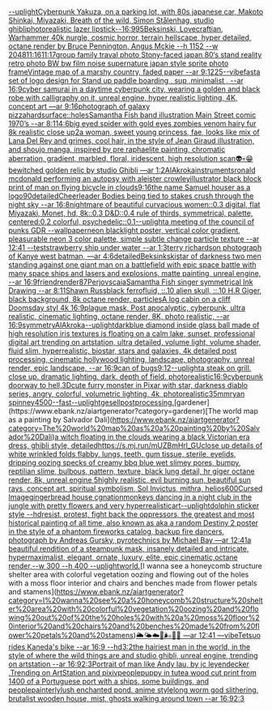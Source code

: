 [--uplight](https://www.ebank.nz/aiartgenerator?category=--uplight)[Cyberpunk Yakuza, on a parking lot, with 80s japanese car, Makoto Shinkai, Miyazaki, Breath of the wild, Simon Stålenhag, studio ghibli](https://www.ebank.nz/aiartgenerator?category=Cyberpunk%20Yakuza%2C%20on%20a%20parking%20lot%2C%20with%2080s%20japanese%20car%2C%20Makoto%20Shinkai%2C%20Miyazaki%2C%20Breath%20of%20the%20wild%2C%20Simon%20St%C3%A5lenhag%2C%20studio%20ghibli)[photorealistic lazer lipstick--16:9](https://www.ebank.nz/aiartgenerator?category=photorealistic%20lazer%20lipstick--16%3A9)[95](https://www.ebank.nz/aiartgenerator?category=95)[Beksinski, Lovecraftian, Warhammer 40k nurgle, cosmic horror, terrain hellscape, hyper detailed, octane render by Bruce Pennington, Angus Mckie --h 1152 --w 2048](https://www.ebank.nz/aiartgenerator?category=Beksinski%2C%20Lovecraftian%2C%20Warhammer%2040k%20nurgle%2C%20cosmic%20horror%2C%20terrain%20hellscape%2C%20hyper%20detailed%2C%20octane%20render%20by%20Bruce%20Pennington%2C%20Angus%20Mckie%20--h%201152%20--w%202048)[11:16](https://www.ebank.nz/aiartgenerator?category=11%3A16)[11:17](https://www.ebank.nz/aiartgenerator?category=11%3A17)[group family traval photo Stony-faced japan 80‘s stand reality retro photo BW  bw film noise supernature japan style sprite  photo frame](https://www.ebank.nz/aiartgenerator?category=group%20family%20traval%20photo%20Stony-faced%20japan%2080%E2%80%98s%20stand%20reality%20retro%20photo%20BW%20%20bw%20film%20noise%20supernature%20japan%20style%20sprite%20%20photo%20frame)[Vintage map of a marshy country, faded paper --ar 9:12](https://www.ebank.nz/aiartgenerator?category=Vintage%20map%20of%20a%20marshy%20country%2C%20faded%20paper%20--ar%209%3A12)[25](https://www.ebank.nz/aiartgenerator?category=25)[--vibefast](https://www.ebank.nz/aiartgenerator?category=--vibefast)[a set of logo design for Stand up paddle boarding , sup ,minimalist , --ar 16:9](https://www.ebank.nz/aiartgenerator?category=a%20set%20of%20logo%20design%20for%20Stand%20up%20paddle%20boarding%20%2C%20sup%20%2Cminimalist%20%2C%20--ar%2016%3A9)[cyber samurai in a daytime cyberpunk city, wearing a golden and black robe with calligraphy on it, unreal engine, hyper realistic lighting, 4K, concept art —ar 9:16](https://www.ebank.nz/aiartgenerator?category=cyber%20samurai%20in%20a%20daytime%20cyberpunk%20city%2C%20wearing%20a%20golden%20and%20black%20robe%20with%20calligraphy%20on%20it%2C%20unreal%20engine%2C%20hyper%20realistic%20lighting%2C%204K%2C%20concept%20art%20%E2%80%94ar%209%3A16)[photograph of galaxy pizza](https://www.ebank.nz/aiartgenerator?category=photograph%20of%20galaxy%20pizza)[hardsurface::](https://www.ebank.nz/aiartgenerator?category=hardsurface%3A%3A)[holes](https://www.ebank.nz/aiartgenerator?category=holes)[Samantha Fish band illustration Main Street comic 1970’s --ar 8:11](https://www.ebank.nz/aiartgenerator?category=Samantha%20Fish%20band%20illustration%20Main%20Street%20comic%201970%E2%80%99s%20--ar%208%3A11)[4:6](https://www.ebank.nz/aiartgenerator?category=4%3A6)[big eyed spider with gold eyes zombies venom hairy fur 8k realistic close up](https://www.ebank.nz/aiartgenerator?category=big%20eyed%20spider%20with%20gold%20eyes%20zombies%20venom%20hairy%20fur%208k%20realistic%20close%20up)[2](https://www.ebank.nz/aiartgenerator?category=2)[a woman, sweet young princess, fae, looks like mix of Lana Del Rey and grimes, cool hair, in the style of Jean Giraud illustration, and shoujo manga, inspired by pre raphaelite painting, chromatic aberration, gradient, marbled, floral, iridescent, high resolution scan](https://www.ebank.nz/aiartgenerator?category=a%20woman%2C%20sweet%20young%20princess%2C%20fae%2C%20looks%20like%20mix%20of%20Lana%20Del%20Rey%20and%20grimes%2C%20cool%20hair%2C%20in%20the%20style%20of%20Jean%20Giraud%20illustration%2C%20and%20shoujo%20manga%2C%20inspired%20by%20pre%20raphaelite%20painting%2C%20chromatic%20aberration%2C%20gradient%2C%20marbled%2C%20floral%2C%20iridescent%2C%20high%20resolution%20scan)[👽💀😁](https://www.ebank.nz/aiartgenerator?category=%F0%9F%91%BD%F0%9F%92%80%F0%9F%98%81)[bewitched golden relic by studio Ghibli —ar 1:2](https://www.ebank.nz/aiartgenerator?category=bewitched%20golden%20relic%20by%20studio%20Ghibli%20%E2%80%94ar%201%3A2)[AlAkroka](https://www.ebank.nz/aiartgenerator?category=AlAkroka)[instruments](https://www.ebank.nz/aiartgenerator?category=instruments)[](https://www.ebank.nz/aiartgenerator?category=)[ronald mcdonald performing an autopsy with aleister crowley](https://www.ebank.nz/aiartgenerator?category=ronald%20mcdonald%20performing%20an%20autopsy%20with%20aleister%20crowley)[illustrator black block print of man on flying bicycle in clouds](https://www.ebank.nz/aiartgenerator?category=illustrator%20black%20block%20print%20of%20man%20on%20flying%20bicycle%20in%20clouds)[9:16](https://www.ebank.nz/aiartgenerator?category=9%3A16)[the name Samuel houser as a logo](https://www.ebank.nz/aiartgenerator?category=the%20name%20Samuel%20houser%20as%20a%20logo)[90](https://www.ebank.nz/aiartgenerator?category=90)[detailed](https://www.ebank.nz/aiartgenerator?category=detailed)[Cheerleader Bodies being tied to stakes crush through the night sky --ar 16:8](https://www.ebank.nz/aiartgenerator?category=Cheerleader%20Bodies%20being%20tied%20to%20stakes%20crush%20through%20the%20night%20sky%20--ar%2016%3A8)[nightmare of beautiful curvacious women::0.3 digital, flat Miyazaki, Monet, hd, 8k::0.3 D&D::0.4 rule of thirds, symmetrical, palette, centered:0.2 colorful, psychedelic::0.1](https://www.ebank.nz/aiartgenerator?category=nightmare%20of%20beautiful%20curvacious%20women%3A%3A0.3%20digital%2C%20flat%20Miyazaki%2C%20Monet%2C%20hd%2C%208k%3A%3A0.3%20D%26D%3A%3A0.4%20rule%20of%20thirds%2C%20symmetrical%2C%20palette%2C%20centered%3A0.2%20colorful%2C%20psychedelic%3A%3A0.1)[--uplight](https://www.ebank.nz/aiartgenerator?category=--uplight)[a meeting of the council of punks GDR --wallpaper](https://www.ebank.nz/aiartgenerator?category=a%20meeting%20of%20the%20council%20of%20punks%20GDR%20--wallpaper)[neon blacklight poster, vertical color gradient, pleasurable neon 3 color palette, simple subtle change particle texture --ar 12:41 --test](https://www.ebank.nz/aiartgenerator?category=neon%20blacklight%20poster%2C%20vertical%20color%20gradient%2C%20pleasurable%20neon%203%20color%20palette%2C%20simple%20subtle%20change%20particle%20texture%20--ar%2012%3A41%20--test)[strawberry ship under water --ar 1:3](https://www.ebank.nz/aiartgenerator?category=strawberry%20ship%20under%20water%20--ar%201%3A3)[terry richardson photograph of Kanye west batman, —ar 4:6](https://www.ebank.nz/aiartgenerator?category=terry%20richardson%20photograph%20of%20Kanye%20west%20batman%2C%20%E2%80%94ar%204%3A6)[detailed](https://www.ebank.nz/aiartgenerator?category=detailed)[Beksinkski](https://www.ebank.nz/aiartgenerator?category=Beksinkski)[star of darkness two men standing against one giant man on a battlefield with epic space battle with many space ships and lasers and explosions, matte painting, unreal engine, --ar 16:9](https://www.ebank.nz/aiartgenerator?category=star%20of%20darkness%20two%20men%20standing%20against%20one%20giant%20man%20on%20a%20battlefield%20with%20epic%20space%20battle%20with%20many%20space%20ships%20and%20lasers%20and%20explosions%2C%20matte%20painting%2C%20unreal%20engine%2C%20--ar%2016%3A9)[friend](https://www.ebank.nz/aiartgenerator?category=friend)[render](https://www.ebank.nz/aiartgenerator?category=render)[87](https://www.ebank.nz/aiartgenerator?category=87)[Perjovscaia](https://www.ebank.nz/aiartgenerator?category=Perjovscaia)[Samantha Fish singer symmetrical Ink Drawing --ar 8:11](https://www.ebank.nz/aiartgenerator?category=Samantha%20Fish%20singer%20symmetrical%20Ink%20Drawing%20--ar%208%3A11)[Shawn Russ](https://www.ebank.nz/aiartgenerator?category=Shawn%20Russ)[black ferrofluid, ::.10 alien skull, ::.10 H.R Giger, black background, 8k octane render, particles](https://www.ebank.nz/aiartgenerator?category=black%20ferrofluid%2C%20%3A%3A.10%20alien%20skull%2C%20%3A%3A.10%20H.R%20Giger%2C%20black%20background%2C%208k%20octane%20render%2C%20particles)[A log cabin on a cliff Doomsday styl 4k 16:9](https://www.ebank.nz/aiartgenerator?category=A%20log%20cabin%20on%20a%20cliff%20Doomsday%20styl%204k%2016%3A9)[plague mask, Post apocalyptic, cyberpunk, ultra realistic, cinematic lighting, octane render, 8K, photo realistic, --ar 16:9](https://www.ebank.nz/aiartgenerator?category=plague%20mask%2C%20Post%20apocalyptic%2C%20cyberpunk%2C%20ultra%20realistic%2C%20cinematic%20lighting%2C%20octane%20render%2C%208K%2C%20photo%20realistic%2C%20--ar%2016%3A9)[symmetry](https://www.ebank.nz/aiartgenerator?category=symmetry)[AlAkroka](https://www.ebank.nz/aiartgenerator?category=AlAkroka)[--uplight](https://www.ebank.nz/aiartgenerator?category=--uplight)[dark](https://www.ebank.nz/aiartgenerator?category=dark)[blue diamond inside glass ball made of high resolution iris textures is floating on a calm lake, sunset, professional digital art trending on artstation, ultra detailed, volume light, volume shader, fluid slim, hyperrealistic, biostar, stars and galaxies, 4k detailed post processing, cinematic hollywood lighting, landscape, photography, unreal render, epic landscape, --ar 16:9](https://www.ebank.nz/aiartgenerator?category=blue%20diamond%20inside%20glass%20ball%20made%20of%20high%20resolution%20iris%20textures%20is%20floating%20on%20a%20calm%20lake%2C%20sunset%2C%20professional%20digital%20art%20trending%20on%20artstation%2C%20ultra%20detailed%2C%20volume%20light%2C%20volume%20shader%2C%20fluid%20slim%2C%20hyperrealistic%2C%20biostar%2C%20stars%20and%20galaxies%2C%204k%20detailed%20post%20processing%2C%20cinematic%20hollywood%20lighting%2C%20landscape%2C%20photography%2C%20unreal%20render%2C%20epic%20landscape%2C%20--ar%2016%3A9)[can of bugs](https://www.ebank.nz/aiartgenerator?category=can%20of%20bugs)[9:12](https://www.ebank.nz/aiartgenerator?category=9%3A12)[--uplight](https://www.ebank.nz/aiartgenerator?category=--uplight)[a steak on grill. close up. dramatic lighting. dark. depth of field. photorealistic](https://www.ebank.nz/aiartgenerator?category=a%20steak%20on%20grill.%20close%20up.%20dramatic%20lighting.%20dark.%20depth%20of%20field.%20photorealistic)[16:9](https://www.ebank.nz/aiartgenerator?category=16%3A9)[cyberpunk doorway to hell,3D](https://www.ebank.nz/aiartgenerator?category=cyberpunk%20doorway%20to%20hell%2C3D)[cute furry monster in Pixar with star, darkness diablo series, angry, colorful, volumetric lighting, 4k, photorealistic](https://www.ebank.nz/aiartgenerator?category=cute%20furry%20monster%20in%20Pixar%20with%20star%2C%20darkness%20diablo%20series%2C%20angry%2C%20colorful%2C%20volumetric%20lighting%2C%204k%2C%20photorealistic)[35mm](https://www.ebank.nz/aiartgenerator?category=35mm)[ryan spinney](https://www.ebank.nz/aiartgenerator?category=ryan%20spinney)[4500](https://www.ebank.nz/aiartgenerator?category=4500)[--fast](https://www.ebank.nz/aiartgenerator?category=--fast)[--uplight](https://www.ebank.nz/aiartgenerator?category=--uplight)[gesell](https://www.ebank.nz/aiartgenerator?category=gesell)[postprocessing.](https://www.ebank.nz/aiartgenerator?category=postprocessing.)[gardener](https://www.ebank.nz/aiartgenerator?category=gardener)[The world map as a painting by Salvador Dali](https://www.ebank.nz/aiartgenerator?category=The%20world%20map%20as%20a%20painting%20by%20Salvador%20Dali)[a witch floating in the clouds wearing a black Victorian era dress, ghibli style, detailed](https://www.ebank.nz/aiartgenerator?category=a%20witch%20floating%20in%20the%20clouds%20wearing%20a%20black%20Victorian%20era%20dress%2C%20ghibli%20style%2C%20detailed)[<https://s.mj.run/mUZBmHrl_GU>](https://www.ebank.nz/aiartgenerator?category=%3Chttps%3A//s.mj.run/mUZBmHrl_GU%3E)[close up details of white wrinkled folds flabby, lungs, teeth, gum tissue, sterile, eyelids, dripping oozing specks of creamy bbq blue wet slimey pores, bumpy, reptilian slime, bulbous, pattern, texture, black lung detail, hr giger octane render, 8k, unreal engine 5](https://www.ebank.nz/aiartgenerator?category=close%20up%20details%20of%20white%20wrinkled%20folds%20flabby%2C%20lungs%2C%20teeth%2C%20gum%20tissue%2C%20sterile%2C%20eyelids%2C%20dripping%20oozing%20specks%20of%20creamy%20bbq%20blue%20wet%20slimey%20pores%2C%20bumpy%2C%20reptilian%20slime%2C%20bulbous%2C%20pattern%2C%20texture%2C%20black%20lung%20detail%2C%20hr%20giger%20octane%20render%2C%208k%2C%20unreal%20engine%205)[highly realistic, evil burning sun, beautiful sun rays, concept art, spiritual symbolism, Sol Invictus, mithra, helios](https://www.ebank.nz/aiartgenerator?category=highly%20realistic%2C%20evil%20burning%20sun%2C%20beautiful%20sun%20rays%2C%20concept%20art%2C%20spiritual%20symbolism%2C%20Sol%20Invictus%2C%20mithra%2C%20helios)[600](https://www.ebank.nz/aiartgenerator?category=600)[Cursed Image](https://www.ebank.nz/aiartgenerator?category=Cursed%20Image)[gingerbread house cgnation](https://www.ebank.nz/aiartgenerator?category=gingerbread%20house%20cgnation)[monkeys dancing in a night club in the jungle with pretty flowers and very hyperrealistic](https://www.ebank.nz/aiartgenerator?category=monkeys%20dancing%20in%20a%20night%20club%20in%20the%20jungle%20with%20pretty%20flowers%20and%20very%20hyperrealistic)[art](https://www.ebank.nz/aiartgenerator?category=art)[--uplight](https://www.ebank.nz/aiartgenerator?category=--uplight)[dolphin sticker style --hd](https://www.ebank.nz/aiartgenerator?category=dolphin%20sticker%20style%20--hd)[resist, protest, fight back the oppressors, the greatest and most historical painting of all time, also known as aka a random Destiny 2 poster in the style of a phantom fireworks catalog, backup fire dancers, photograph by Andreas Gursky, pyrotechnics by Michael Bay —ar 12:41](https://www.ebank.nz/aiartgenerator?category=resist%2C%20protest%2C%20fight%20back%20the%20oppressors%2C%20the%20greatest%20and%20most%20historical%20painting%20of%20all%20time%2C%20also%20known%20as%20aka%20a%20random%20Destiny%202%20poster%20in%20the%20style%20of%20a%20phantom%20fireworks%20catalog%2C%20backup%20fire%20dancers%2C%20photograph%20by%20Andreas%20Gursky%2C%20pyrotechnics%20by%20Michael%20Bay%20%E2%80%94ar%2012%3A41)[a beautiful rendition of a steampunk mask, insanely detailed and intricate, hypermaximalist, elegant, ornate, luxury, elite, epic,cinematic,octane render,--w 300 --h 400 --uplight](https://www.ebank.nz/aiartgenerator?category=a%20beautiful%20rendition%20of%20a%20steampunk%20mask%2C%20insanely%20detailed%20and%20intricate%2C%20hypermaximalist%2C%20elegant%2C%20ornate%2C%20luxury%2C%20elite%2C%20epic%2Ccinematic%2Coctane%20render%2C--w%20300%20--h%20400%20--uplight)[world.](https://www.ebank.nz/aiartgenerator?category=world.)[I wanna see a honeycomb structure shelter area with colorful vegetation oozing and flowing out of the holes with a moss floor interior and chairs and benches made from flower petals and stamens](https://www.ebank.nz/aiartgenerator?category=I%20wanna%20see%20a%20honeycomb%20structure%20shelter%20area%20with%20colorful%20vegetation%20oozing%20and%20flowing%20out%20of%20the%20holes%20with%20a%20moss%20floor%20interior%20and%20chairs%20and%20benches%20made%20from%20flower%20petals%20and%20stamens)[🌥🌤☁️💨🌬🌊🌌  —ar 12:41 —vibe](https://www.ebank.nz/aiartgenerator?category=%F0%9F%8C%A5%F0%9F%8C%A4%E2%98%81%EF%B8%8F%F0%9F%92%A8%F0%9F%8C%AC%F0%9F%8C%8A%F0%9F%8C%8C%20%20%E2%80%94ar%2012%3A41%20%E2%80%94vibe)[Tetsuo rides Kaneda's bike --ar 16:9 --hd](https://www.ebank.nz/aiartgenerator?category=Tetsuo%20rides%20Kaneda%27s%20bike%20--ar%2016%3A9%20--hd)[3:2](https://www.ebank.nz/aiartgenerator?category=3%3A2)[the hairiest man in the world, in the style of where the wild things are and studio ghibli, unreal engine, trending on artstation --ar 16:9](https://www.ebank.nz/aiartgenerator?category=the%20hairiest%20man%20in%20the%20world%2C%20in%20the%20style%20of%20where%20the%20wild%20things%20are%20and%20studio%20ghibli%2C%20unreal%20engine%2C%20trending%20on%20artstation%20--ar%2016%3A9)[2:3](https://www.ebank.nz/aiartgenerator?category=2%3A3)[Portrait of man like Andy lau, by jc leyendecker ,Trending on ArtStation and pixiv](https://www.ebank.nz/aiartgenerator?category=Portrait%20of%20man%20like%20Andy%20lau%2C%20by%20jc%20leyendecker%20%2CTrending%20on%20ArtStation%20and%20pixiv)[people](https://www.ebank.nz/aiartgenerator?category=people)[puppy in tute](https://www.ebank.nz/aiartgenerator?category=puppy%20in%20tute)[a wood cut print from 1400 of a Portuguese port with a ships, some buildings, and people](https://www.ebank.nz/aiartgenerator?category=a%20wood%20cut%20print%20from%201400%20of%20a%20Portuguese%20port%20with%20a%20ships%2C%20some%20buildings%2C%20and%20people)[painterly](https://www.ebank.nz/aiartgenerator?category=painterly)[lush enchanted pond. anime style](https://www.ebank.nz/aiartgenerator?category=lush%20enchanted%20pond.%20anime%20style)[long worm god slithering, brutalist wooden house, mist, ghosts walking around town --ar 16:9](https://www.ebank.nz/aiartgenerator?category=long%20worm%20god%20slithering%2C%20brutalist%20wooden%20house%2C%20mist%2C%20ghosts%20walking%20around%20town%20--ar%2016%3A9)[2:3](https://www.ebank.nz/aiartgenerator?category=2%3A3)